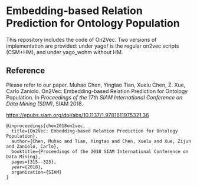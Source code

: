 # Embedding-based Relation Prediction for Ontology Population

This repository includes the code of On2Vec. Two versions of implementation are provided: under yago/ is the regular on2vec scripts (CSM+HM), and under yago_wohm without HM.

## Reference
Please refer to our paper. 
Muhao Chen, Yingtao Tian, Xuelu Chen, Z. Xue, Carlo Zaniolo. On2Vec: Embedding-based Relation Prediction for Ontology Population. In *Proceedings of the 17th SIAM International Conference on Data Mining (SDM)*, SIAM 2018.

https://epubs.siam.org/doi/abs/10.1137/1.9781611975321.36

    @inproceedings{chen2018on2vec,
	  title={On2Vec: Embedding-based Relation Prediction for Ontology Population},
	  author={Chen, Muhao and Tian, Yingtao and Chen, Xuelu and Xue, Zijun and Zaniolo, Carlo},
	  booktitle={Proceedings of the 2018 SIAM International Conference on Data Mining},
	  pages={315--323},
	  year={2018},
	  organization={SIAM}
	}
   
    

